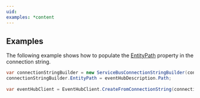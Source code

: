 ```yaml
---
uid: 
examples: *content
---
```

## Examples  
 The following example shows how to populate the [EntityPath](assetId:///P:Microsoft.ServiceBus.ServiceBusConnectionStringBuilder.EntityPath?qualifyHint=False&autoUpgrade=True) property in the connection string.  
  
```c#  
var connectionStringBuilder = new ServiceBusConnectionStringBuilder(connectionString);  
connectionStringBuilder.EntityPath = eventHubDescription.Path;  
  
var eventHubClient = EventHubClient.CreateFromConnectionString(connectionStringBuilder.ToString());  
```